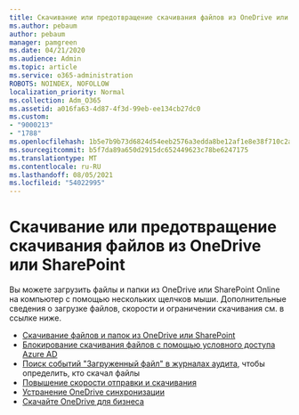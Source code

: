 ```yaml
---
title: Скачивание или предотвращение скачивания файлов из OneDrive или SharePoint
ms.author: pebaum
author: pebaum
manager: pamgreen
ms.date: 04/21/2020
ms.audience: Admin
ms.topic: article
ms.service: o365-administration
ROBOTS: NOINDEX, NOFOLLOW
localization_priority: Normal
ms.collection: Adm_O365
ms.assetid: a016fa63-4d87-4f3d-99eb-ee134cb27dc0
ms.custom:
- "9000213"
- "1788"
ms.openlocfilehash: 1b5e7b9b73d6824d54eeb2576a3edda8be12af1e8e38f710c2ab4077482dff9b
ms.sourcegitcommit: b5f7da89a650d2915dc652449623c78be6247175
ms.translationtype: MT
ms.contentlocale: ru-RU
ms.lasthandoff: 08/05/2021
ms.locfileid: "54022995"
---
```

# <a name="download-or-prevent-download-of-files-from-onedrive-or-sharepoint"></a>Скачивание или предотвращение скачивания файлов из OneDrive или SharePoint

Вы можете загрузить файлы и папки из OneDrive или SharePoint Online на компьютер с помощью нескольких щелчков мыши. Дополнительные сведения о загрузке файлов, скорости и ограничении скачивания см. в ссылке ниже.

- [Скачивание файлов и папок из OneDrive или SharePoint](https://support.office.com/article/Download-files-and-folders-from-OneDrive-or-SharePoint-5c7397b7-19c7-4893-84fe-d02e8fa5df05)
- [Блокирование скачивания файлов с помощью условного доступа Azure AD](https://docs.microsoft.com/cloud-app-security/use-case-proxy-block-session-aad#create-a-block-download-policy-for-unmanaged-devices)
- [Поиск событий "Загруженный файл" в журналах аудита,](https://docs.microsoft.com/microsoft-365/compliance/search-the-audit-log-in-security-and-compliance?view=o365-worldwide#file-and-page-activities) чтобы определить, кто скачал файлы
- [Повышение скорости отправки и скачивания](https://support.office.com/article/Maximize-upload-and-download-speed-8eeadfb8-501f-406d-997b-98ab6ff67f43)
- [Устранение OneDrive синхронизации](https://support.office.com/article/Fix-OneDrive-sync-problems-83ab0d8a-8400-45b0-8dcf-dc8aa8a6bcf8)
- [Скачайте OneDrive для бизнеса](https://onedrive.live.com/about/download/)
